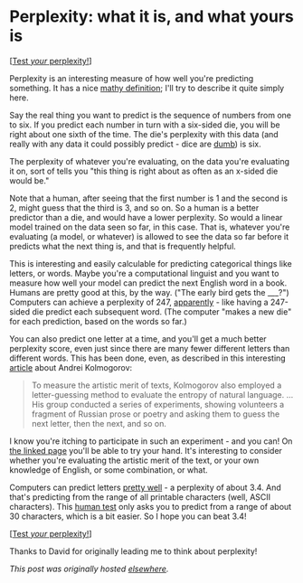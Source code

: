 # Perplexity: what it is, and what yours is



[<a href="http://ajschumacher.github.io/perplexity/">Test <em>your</em> perplexity!</a>]

Perplexity is an interesting measure of how well you're predicting something. It has a nice <a href="http://en.wikipedia.org/wiki/Perplexity">mathy definition</a>; I'll try to describe it quite simply here.

Say the real thing you want to predict is the sequence of numbers from one to six. If you predict each number in turn with a six-sided die, you will be right about one sixth of the time. The die's perplexity with this data (and really with any data it could possibly predict - dice are <a href="http://en.wikipedia.org/wiki/Cleromancy">dumb</a>) is six.

The perplexity of whatever you're evaluating, on the data you're evaluating it on, sort of tells you "this thing is right about as often as an x-sided die would be."

Note that a human, after seeing that the first number is 1 and the second is 2, might guess that the third is 3, and so on. So a human is a better predictor than a die, and would have a lower perplexity. So would a linear model trained on the data seen so far, in this case. That is, whatever you're evaluating (a model, or whatever) is allowed to see the data so far before it predicts what the next thing is, and that is frequently helpful.

This is interesting and easily calculable for predicting categorical things like letters, or words. Maybe you're a computational linguist and you want to measure how well your model can predict the next English word in a book. Humans are pretty good at this, by the way. ("The early bird gets the ___?") Computers can achieve a perplexity of 247, <a href="http://en.wikipedia.org/wiki/Perplexity">apparently</a> - like having a 247-sided die predict each subsequent word. (The computer "makes a new die" for each prediction, based on the words so far.)

You can also predict one letter at a time, and you'll get a much better perplexity score, even just since there are many fewer different letters than different words. This has been done, even, as described in this interesting <a href="http://nautil.us/issue/4/the-unlikely/the-man-who-invented-modern-probability">article</a> about Andrei Kolmogorov:

<blockquote>To measure the artistic merit of texts, Kolmogorov also employed a letter-guessing method to evaluate the entropy of natural language. ... His group conducted a series of experiments, showing volunteers a fragment of Russian prose or poetry and asking them to guess the next letter, then the next, and so on.</blockquote>
I know you're itching to participate in such an experiment - and you can! On <a href="http://ajschumacher.github.io/perplexity/">the linked page</a> you'll be able to try your hand. It's interesting to consider whether you're evaluating the artistic merit of the text, or your own knowledge of English, or some combination, or what.

Computers can predict letters <a href="http://acl.ldc.upenn.edu/J/J92/J92-1002.pdf">pretty well</a> - a perplexity of about 3.4. And that's predicting from the range of all printable characters (well, ASCII characters). This <a href="http://ajschumacher.github.io/perplexity/">human test</a> only asks you to predict from a range of about 30 characters, which is a bit easier. So I hope you can beat 3.4!

[<a href="http://ajschumacher.github.io/perplexity/">Test <em>your</em> perplexity!</a>]

Thanks to David for originally leading me to think about perplexity!



*This post was originally hosted [elsewhere](https://planspacedotorg.wordpress.com/2013/09/23/perplexity-what-it-is-and-what-yours-is/).*
